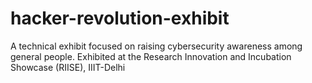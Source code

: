 # hacker-revolution-exhibit
A technical exhibit focused on raising cybersecurity awareness among general people. Exhibited at the Research Innovation and Incubation Showcase (RIISE), IIIT-Delhi
